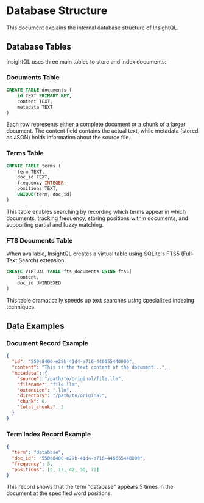 # Database Structure

This document explains the internal database structure of InsightQL.

## Database Tables

InsightQL uses three main tables to store and index documents:

### Documents Table

```sql
CREATE TABLE documents (
    id TEXT PRIMARY KEY,
    content TEXT,
    metadata TEXT
)
```

Each row represents either a complete document or a chunk of a larger document. The content field contains the actual text, while metadata (stored as JSON) holds information about the source file.

### Terms Table

```sql
CREATE TABLE terms (
    term TEXT,
    doc_id TEXT,
    frequency INTEGER,
    positions TEXT,
    UNIQUE(term, doc_id)
)
```

This table enables searching by recording which terms appear in which documents, tracking frequency, storing positions within documents, and supporting partial and fuzzy matching.

### FTS Documents Table

When available, InsightQL creates a virtual table using SQLite's FTS5 (Full-Text Search) extension:

```sql
CREATE VIRTUAL TABLE fts_documents USING fts5(
    content,
    doc_id UNINDEXED
)
```

This table dramatically speeds up text searches using specialized indexing techniques.

## Data Examples

### Document Record Example

```json
{
  "id": "550e8400-e29b-41d4-a716-446655440000",
  "content": "This is the text content of the document...",
  "metadata": {
    "source": "/path/to/original/file.llm",
    "filename": "file.llm",
    "extension": ".llm",
    "directory": "/path/to/original",
    "chunk": 0,
    "total_chunks": 3
  }
}
```

### Term Index Record Example

```json
{
  "term": "database",
  "doc_id": "550e8400-e29b-41d4-a716-446655440000",
  "frequency": 5,
  "positions": [3, 17, 42, 56, 72]
}
```

This record shows that the term "database" appears 5 times in the document at the specified word positions.
